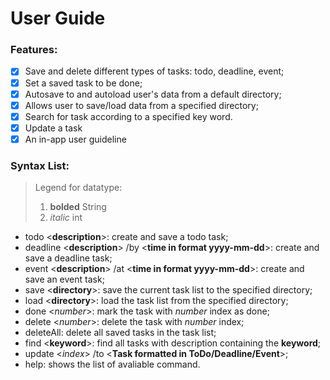 # User Guide

### Features:
- [x] Save and delete different types of tasks: todo, deadline, event;
- [x] Set a saved task to be done;
- [x] Autosave to and autoload user's data from a default directory;
- [x] Allows user to save/load data from a specified directory;
- [x] Search for task according to a specified key word.
- [x] Update a task
- [x] An in-app user guideline

### Syntax List:
>Legend for datatype:
>1. **bolded** String
>2. *italic* int
- todo <**description**>: create and save a todo task;
- deadline <**description**> /by <**time in format yyyy-mm-dd**>: create and save a deadline task;
- event <**description**> /at <**time in format yyyy-mm-dd**>: create and save an event task;
- save <**directory**>: save the current task list to the specified directory;
- load <**directory**>: load the task list from the specified directory;
- done <*number*>: mark the task with *number* index as done;
- delete <*number*>: delete the task with *number* index;
- deleteAll: delete all saved tasks in the task list;
- find <**keyword**>: find all tasks with description containing the **keyword**;
- update <*index*> /to <**Task formatted in ToDo/Deadline/Event**>;
- help: shows the list of avaliable command.
